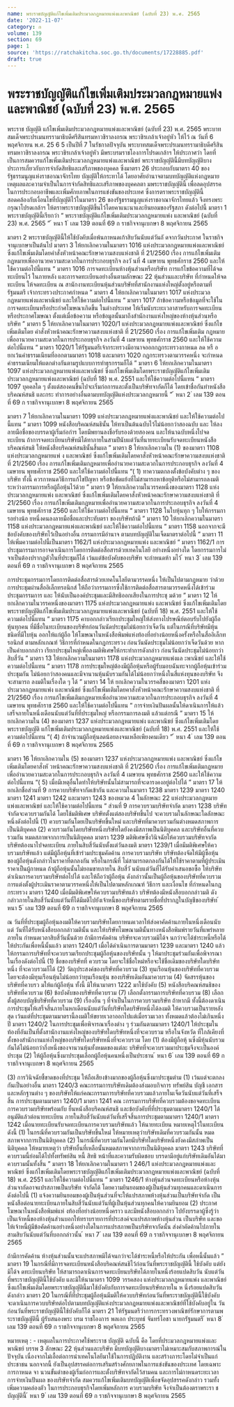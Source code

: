 ```yaml
---
name: พระราชบัญญัติแก้ไขเพิ่มเติมประมวลกฎหมายแพ่งและพาณิชย์ (ฉบับที่ 23) พ.ศ. 2565
date: '2022-11-07'
category: ก
volume: 139
section: 69
page: 1
source: 'https://ratchakitcha.soc.go.th/documents/17228885.pdf'
draft: true
---
```


# พระราชบัญญัติแก้ไขเพิ่มเติมประมวลกฎหมายแพ่งและพาณิชย์ (ฉบับที่ 23) พ.ศ. 2565

พระราช บัญญัติ แก้ไขเพิ่มเติมประมวลกฎหมายแพ่งและพาณิชย์ (ฉบับที่ 23) พ.ศ. 2565 พระบาทสมเด็จพระปรเมนทรรามาธิบดีศรีสินทรมหาวชิราลงกรณ พระวชิรเกล้าเจ้าอยู่หัว ให้ไว้ ณ วันที่ 6 พฤศจิกายน พ.ศ. 25 6 5 เป็นปีที่ 7 ในรัชกาลปัจจุบัน พระบาทสมเด็จพระปรเมนทรรามาธิบดีศรีสินทรมหาวชิราลงกรณ พระวชิรเกล้าเจ้าอยู่หัว มีพระบรมราชโองการโปรดเกล้าฯ ให้ประกาศว่า โดยที่เป็นการสมควรแก้ไขเพิ่มเติมประมวลกฎหมายแพ่งและพาณิชย์ พระราชบัญญัตินี้มีบทบัญญัติบางประการเกี่ยวกับการจำกัดสิทธิและเสรีภาพของบุคคล ซึ่งมาตรา 26 ประกอบกับมาตรา 40 ของรัฐธรรมนูญแห่งราชอาณาจักรไทย บัญญัติให้กระทาได้ โดยอาศัยอำนาจตามบทบัญญัติแห่งกฎหมาย เหตุผลและความจำเป็นในการจำกัดสิทธิและเสรีภาพของบุคคลตา มพระราชบัญญัตินี้ เพื่อลดอุปสรรคในการประกอบอาชีพและเพิ่มศักยภาพในการแข่งขันของประเทศ ซึ่งการตราพระราชบัญญัตินี้ สอดคล้องกับเงื่อนไขที่บัญญัติไว้ในมาตรา 26 ของรัฐธรรมนูญแห่งราชอาณาจักรไทยแล้ว จึงทรงพระกรุณาโปรดเกล้าฯ ให้ตราพระราชบัญญัติขึ้นไว้โดยคาแนะนาและยินยอมของรัฐสภา ดังต่อไปนี้ มาตรา 1 พระราชบัญญัตินี้เรียกว่า “ พระราชบัญญัติแก้ไขเพิ่มเติมประมวลกฎหมายแพ่ง และพาณิชย์ (ฉบับที่ 23) พ.ศ. 2565 ” ้ หนา 1 ่ เลม 139 ตอนที่ 69 ก ราชกิจจานุเบกษา 8 พฤศจิกายน 2565

มาตรา 2 พระราชบัญญัตินี้ให้ใช้บังคับเมื่อพ้นกาหนดเก้าสิบวันนับแต่วันถั ดจากวันประกาศ ในราชกิจจานุเบกษาเป็นต้นไป มาตรา 3 ให้ยกเลิกความในมาตรา 1016 แห่งประมวลกฎหมายแพ่งและพาณิชย์ ซึ่งแก้ไขเพิ่มเติมโดยคำสั่งหัวหน้าคณะรักษาความสงบแห่งชาติ ที่ 21/2560 เรื่อง การแก้ไขเพิ่มเติม กฎหมายเพื่ออานวยความสะดวกในการประกอบธุรกิจ ลงวั นที่ 4 เมษายน พุทธศักราช 2560 และให้ใช้ความต่อไปนี้แทน “ มาตรา 1016 การจดทะเบียนห้างหุ้นส่วนหรือบริษัท การแก้ไขข้อความที่ได้จดทะเบียนไว้ ในภายหลัง และการจดทะเบียนอย่างอื่นตามลักษณะ 22 หุ้นส่วนและบริษัท ที่กำหนดให้จดทะเบียน ให้จดทะเบียน ณ สานักงานทะเบียนหุ้นส่วนบริษัทที่สานักงานแห่งใหญ่ตั้งอยู่หรือตามที่รัฐมนตรี เจ้ากระทรวงประกาศกำหนด ” มาตรา 4 ให้ยกเลิกความในมาตรา 1017 แห่งประมวลกฎหมายแพ่งและพาณิชย์ และให้ใช้ความต่อไปนี้แทน “ มาตรา 1017 ถ้าข้อความหรือข้อมูลที่จะใช้ในการจดทะเบียนหรือประกำศโฆษณาเกิดขึ้น ในต่างประเทศ ให้เริ่มนับระยะเวลาสาหรับการจดทะเบียนหรือประกาศโฆษณา ตั้งแต่เมื่อข้อความ หรือข้อมูลนั้นมาถึงสำนักงานแห่งใหญ่ของห้างหุ้นส่วนหรือบริษัท ” มาตรา 5 ให้ยกเลิกความในมาตรา 1020/1 แห่งประมวลกฎหมายแพ่งและพาณิชย์ ซึ่งแก้ไขเพิ่มเติมโดย คำสั่งหัวหน้าคณะรักษาความสงบแห่งชาติ ที่ 21/2560 เรื่อง การแก้ไขเพิ่มเติม กฎหมายเพื่ออานวยความสะดวกในการประกอบธุรกิจ ลงวันที่ 4 เมษายน พุทธศักราช 2560 และให้ใช้ความต่อไปนี้แทน “ มาตรา 1020/1 ให้รัฐมนตรีเจ้ากระทรวงมีอานาจออกกฎกระทรวงกาหนด ลด หรื อ ยกเว้นค่าธรรมเนียมที่ออกตามมาตรา 1018 และมาตรา 1020 กฎกระทรวงตามวรรคหนึ่ง จะกำหนดค่าธรรมเนียมให้แตกต่างกันตามรูปแบบการทำธุรกรรมก็ได้ ” มาตรา 6 ให้ยกเลิกความในมาตรา 1097 แห่งประมวลกฎหมายแพ่งและพาณิชย์ ซึ่งแก้ไขเพิ่มเติมโดยพระราชบัญญัติแก้ไขเพิ่มเติมประมวลกฎหมายแพ่งและพาณิชย์ (ฉบับที่ 18) พ.ศ. 2551 และให้ใช้ความต่อไปนี้แทน “ มาตรา 1097 บุคคลใด ๆ ตั้งแต่สองคนขึ้นไปจะเริ่มก่อการและตั้งเป็นบริษัทจากัดก็ได้ โดยเข้าชื่อกันทำหนังสือบริคณห์สนธิ และกระ ทำการอย่างอื่นตามบทบัญญัติแห่งประมวลกฎหมายนี้ ” ้ หนา 2 ่ เลม 139 ตอนที่ 69 ก ราชกิจจานุเบกษา 8 พฤศจิกายน 2565

มาตรา 7 ให้ยกเลิกความในมาตรา 1099 แห่งประมวลกฎหมายแพ่งและพาณิชย์ และให้ใช้ความต่อไปนี้แทน “ มาตรา 1099 หนังสือบริคณห์สนธินั้น ให้ทาเป็นต้นฉบับไว้ไม่น้อยกว่าสองฉบับ และ ให้ลงลายมือชื่อของบรรดาผู้เริ่มก่อกำร โดยมีพยานลงชื่อรับรองด้วยสองคน และให้นาฉบับหนึ่งไปจดทะเบียน ถ้าการจดทะเบียนบริษัทมิได้ทาภายในสามปีนับแต่วันที่นายทะเบียนรับจดทะเบียนหนังสือ บริคณห์สนธิ ให้หนังสือบริคณห์สนธินั้นสิ้นผล ” มาตรา 8 ให้ยกเลิกความใน (1) ของมาตรา 1108 แห่งประมวลกฎหมายแพ่ ง และพาณิชย์ ซึ่งแก้ไขเพิ่มเติมโดยคาสั่งหัวหน้าคณะรักษาความสงบแห่งชาติ ที่ 21/2560 เรื่อง การแก้ไขเพิ่มเติมกฎหมายเพื่ออำนวยความสะดวกในการประกอบธุรกิจ ลงวันที่ 4 เมษายน พุทธศักราช 2560 และให้ใช้ความต่อไปนี้แทน “( 1) ทาความตกลงตั้งข้อบังคับต่าง ๆ ของบริษัท ทั้งนี้ ควรกาหนดวิธีการแก้ไขปัญหา หรือข้อขัดแย้งที่ไม่สามารถหาข้อยุติหรือไม่สามารถลงมติระหว่างกรรมการหรือผู้ถือหุ้นไว้ด้วย ” มาตรา 9 ให้ยกเลิกความในวรรคหนึ่งของมาตรา 1128 แห่งประมวลกฎหมายแพ่ง และพาณิชย์ ซึ่งแก้ไขเพิ่มเติมโดยคาสั่งหัวหน้าคณะรักษาความสงบแห่งชาติ ที่ 21/2560 เรื่อง การแก้ไขเพิ่มเติมกฎหมายเพื่ออำนวยความสะดวกในการประกอบธุรกิจ ลงวันที่ 4 เมษายน พุทธศักราช 2560 และให้ใช้ความต่อไปนี้แทน “ มาตรา 1128 ในใบหุ้นทุก ๆ ใบให้กรรมการอย่างน้อ ยหนึ่งคนลงลายมือชื่อและประทับตรา ของบริษัทถ้ามี ” มาตรา 10 ให้ยกเลิกความในมาตรา 1158 แห่งประมวลกฎหมายแพ่งและพาณิชย์ และให้ใช้ความต่อไปนี้แทน “ มาตรา 1158 นอกจากจะมีข้อบังคับของบริษัทไว้เป็นอย่างอื่น กรรมการมีอำนาจ ตามบทบัญญัติในเจ็ดมาตราต่อไปนี้ ” มาตรา 11 ให้เพิ่มความต่อไปนี้เป็นมาตรา 1162/1 แห่งประมวลกฎหมายแพ่ง และพาณิชย์ “ มาตรา 1162/1 การประชุมกรรมการอาจดาเนินการโดยการติดต่อสื่อสารด้วยเทคโนโลยี อย่างหนึ่งอย่างใด โดยกรรมการไม่จาเป็นต้องปรากฏตัวในที่ประชุมก็ได้ เว้นแต่ข้อบังคับของบริษัท จะกำหนดห้า มไว้ ้ หนา 3 ่ เลม 139 ตอนที่ 69 ก ราชกิจจานุเบกษา 8 พฤศจิกายน 2565

การประชุมกรรมการโดยการติดต่อสื่อสารด้วยเทคโนโลยีตามวรรคหนึ่ง ให้เป็นไปตามกฎหมาย ว่าด้วยการประชุมผ่านสื่ออิเล็กทรอนิกส์ ให้ถือว่ากรรมการซึ่งใช้การติดต่อสื่อสารตามวรรคหนึ่งได้เข้าร่วมประชุมกรรมการ และ ให้นับเป็นองค์ประชุมและมีสิทธิออกเสียงในการประชุ มด้วย ” มาตรา 12 ให้ยกเลิกความในวรรคหนึ่งของมาตรา 1175 แห่งประมวลกฎหมายแพ่ง และพาณิชย์ ซึ่งแก้ไขเพิ่มเติมโดยพระราชบัญญัติแก้ไขเพิ่มเติมประมวลกฎหมายแพ่งและพาณิชย์ (ฉบับที่ 18) พ.ศ. 2551 และให้ใช้ความต่อไปนี้แทน “ มาตรา 1175 คาบอกกล่าวเรียกประชุมใหญ่ให้ส่งทางไปรษณีย์ตอบรับไปยังผู้ถือหุ้นทุกคน ที่มีชื่อในทะเบียนของบริษัทก่อนวันนัดประชุมไม่น้อยกว่าเจ็ดวัน แต่ในกรณีที่บริษัทมีหุ้นชนิดที่มีใบหุ้น ออกให้แก่ผู้ถือ ให้โฆษณาในหนังสือพิมพ์แห่งท้องที่อย่างน้อยหนึ่งครั้งหรือในสื่ออิเล็กท รอนิกส์ ตามหลักเกณฑ์ วิธีการที่กำหนดในกฎกระทรวง ก่อนวันนัดประชุมไม่น้อยกว่าเจ็ดวันด้วย หากเป็นคำบอกกล่าว เรียกประชุมใหญ่เพื่อลงมติพิเศษให้กระทำการดังกล่าว ก่อนวันนัดประชุมไม่น้อยกว่าสิบสี่วัน ” มาตรา 13 ให้ยกเลิกความในมาตรา 1178 แห่งประมวลกฎหมายแพ่งแล ะพาณิชย์ และให้ใช้ความต่อไปนี้แทน “ มาตรา 1178 การประชุมใหญ่ต้องมีผู้ถือหุ้นหรือผู้รับมอบฉันทะจากผู้ถือหุ้นเข้าร่วมประชุมกัน ไม่น้อยกว่าสองคนและมีจานวนหุ้นนับรวมกันได้ไม่น้อยกว่าหนึ่งในสี่แห่งทุนของบริษัท จึงจะสามารถ ลงมติในเรื่องใด ๆ ได้ ” มาตรา 14 ให้ ยกเลิกความในวรรคสี่ของมาตรา 1201 แห่งประมวลกฎหมายแพ่ง และพาณิชย์ ซึ่งแก้ไขเพิ่มเติมโดยคาสั่งหัวหน้าคณะรักษาความสงบแห่งชาติ ที่ 21/2560 เรื่อง การแก้ไขเพิ่มเติมกฎหมายเพื่ออำนวยความสะดวกในการประกอบธุรกิจ ลงวันที่ 4 เมษายน พุทธศักราช 2560 และให้ใช้ความต่อไปนี้แทน “ การจ่ายเงินปันผลนั้นให้ดาเนินการให้แล้วเสร็จภายในหนึ่งเดือนนับแต่วันที่ที่ประชุมใหญ่ หรือกรรมการลงมติ แล้วแต่กรณี ” มาตรา 15 ให้ยกเลิกความใน (4) ของมาตรา 1237 แห่งประมวลกฎหมายแพ่ง และพาณิชย์ ซึ่งแก้ไขเพิ่มเติมโดยพระราชบัญญัติ แก้ไขเพิ่มเติมประมวลกฎหมายแพ่งและพาณิชย์ (ฉบับที่ 18) พ.ศ. 2551 และให้ใช้ความต่อไปนี้แทน “( 4) ถ้าจำนวนผู้ถือหุ้นลดน้อยลงจนเหลือเพียงคนเดียว ” ้ หนา 4 ่ เลม 139 ตอนที่ 69 ก ราชกิจจานุเบกษา 8 พฤศจิกายน 2565

มาตรา 16 ให้ยกเลิกความใน (5) ของมาตรา 1237 แห่งประมวลกฎหมายแพ่ง และพาณิชย์ ซึ่งแก้ไขเพิ่มเติมโดยคาสั่งหั วหน้าคณะรักษาความสงบแห่งชาติ ที่ 21/2560 เรื่อง การแก้ไขเพิ่มเติมกฎหมายเพื่ออำนวยความสะดวกในการประกอบธุรกิจ ลงวันที่ 4 เมษายน พุทธศักราช 2560 และให้ใช้ความต่อไปนี้แทน “( 5) เมื่อมีเหตุอื่นใดทำให้บริษัทนั้นไม่สามารถที่จะดารงคงอยู่ต่อไปได้ ” มาตรา 17 ให้ยกเลิกชื่อส่วนที่ 9 การควบบริษัทจากัดเข้ากัน และความในมาตรา 1238 มาตรา 1239 มาตรา 1240 มาตรา 1241 มาตรา 1242 และมาตรา 1243 ของหมวด 4 ในลักษณะ 22 แห่งประมวลกฎหมายแพ่งและพาณิชย์ และให้ใช้ความต่อไปนี้แทน “ ส่วนที่ 9 การควบรวมบริษัทจำกัด มาตรา 1238 บริษัทจำกัดจะควบรวมกันได้ โดยใช้มติพิเศษ บริษัทตั้งแต่สองบริษัทขึ้นไป จะควบรวมในลักษณะใดลักษณะหนึ่งดังต่อไปนี้ (1) ควบรวมกันโดยเป็นบริษัทขึ้นใหม่ และบริษัทที่มาควบรวมกันต่างหมดสภาพการเป็นนิติบุคคล (2) ควบรวมกันโดยบริษัทหนึ่งบริษัทใดยังคงมีสภาพเป็นนิติบุคคล และบริษัทอื่นที่ควบรวมกัน หมดสภาพจากการเป็นนิติบุคคล มาตรา 1239 มติพิเศษซึ่งวินิจฉัยให้ควบรวมบริษัทจากัด บริษัทต้องนาไปจดทะเบียน ภายในสิบสี่วันนับตั้งแต่วันลงมติ มาตรา 1239/1 เมื่อมีมติพิเศษให้คว บรวมบริษัทแล้ว แต่มีผู้ถือหุ้นที่เข้าร่วมประชุมคัดค้าน การควบรวมบริษัท บริษัทต้องจัดให้มีผู้ซื้อหุ้นของผู้ถือหุ้นดังกล่าวในราคาที่ตกลงกัน หรือในกรณีที่ ไม่สามารถตกลงกันได้ให้ใช้ราคาตามที่ผู้ประเมินราคาเป็นผู้กาหนด ถ้าผู้ถือหุ้นนั้นไม่ยอมขายภายใน สิบสี่วั นนับแต่วันที่ได้รับคำเสนอขอซื้อ ให้บริษัทดำเนินการควบรวมบริษัทต่อไปได้ และให้ถือว่าผู้ถือหุ้น ดังกล่าวนั้นเป็นผู้ถือหุ้นของบริษัทที่ควบรวม การแต่งตั้งผู้ประเมินราคาตามวรรคหนึ่งให้เป็นไปตามหลักเกณฑ์ วิธีการ และเงื่อนไข ที่กำหนดในกฎกระทรวง มาตรา 1240 เมื่อมีมติพิเศษให้ควบรวมบริษัทแล้ว บริษัทต้องมีหนังสือบอกกล่าวมติ ดังกล่าวภายในสิบสี่วันนับแต่วันที่ได้มีมติไปยังเจ้าหนี้ของบริษัทตามรายชื่อที่ปรากฏในบัญชีของบริษัท ้ หนา 5 ่ เลม 139 ตอนที่ 69 ก ราชกิจจานุเบกษา 8 พฤศจิกายน 2565

ณ วันที่ที่ประชุมผู้ถือหุ้นลงมติให้ควบรวมบริษัทโดยกาหนดเวลาให้ส่งคาคัดค้านภายในหนึ่งเดือนนับแต่ วันที่ได้รับหนังสือบอกกล่าวมตินั้น และให้บริษัทโฆษณามตินั้นทางหนังสือพิมพ์รายวันที่แพร่หลายภายใน กำหนดเวลาสิบสี่วันนั้นด้วย ถ้ามีการคัดค้าน บริษัทจะควบรวมมิได้จ นกว่าจะได้ชำระหนี้หรือได้ให้ประกันเพื่อหนี้นั้นแล้ว มาตรา 1240/1 เมื่อได้ดำเนินการตามมาตรา 1239 และมาตรา 1240 แล้ว ให้กรรมการบริษัทที่จะควบรวมเรียกประชุมผู้ถือหุ้นของบริษัทนั้น ๆ ให้มาประชุมร่วมกันเพื่อพิจารณา ในเรื่องดังต่อไปนี้ (1) ชื่อของบริษัทที่ ควบรวม โดยจะใช้ชื่อใหม่หรือจะใช้ชื่อเดิมของบริษัทใดบริษัทหนึ่ง ที่จะควบรวมก็ได้ (2) วัตถุประสงค์ของบริษัทที่ควบรวม (3) ทุนเรือนหุ้นของบริษัทที่ควบรวม โดยจะต้องมีทุนเรือนหุ้นไม่น้อยกว่าทุนเรือนหุ้น ของบริษัทเดิมอันมาควบรวม (4) จัดสรรหุ้นของบริษัทที่ควบรว มให้แก่ผู้ถือหุ้น ทั้งนี้ มิให้นามาตรา 1222 มาใช้บังคับ (5) หนังสือบริคณห์สนธิของบริษัทที่ควบรวม (6) ข้อบังคับของบริษัทที่ควบรวม (7) เลือกตั้งกรรมการบริษัทที่ควบรวม (8) เลือกตั้งผู้สอบบัญชีบริษัทที่ควบรวม (9) เรื่องอื่น ๆ ที่จำเป็นในการควบรวมบริษัท ถ้าหากมี ทั้งนี้ต้องดาเนินการประชุมให้เสร็จสิ้นภายในหกเดือนนับแต่วันที่บริษัทใดบริษัทหนึ่งได้ลงมติ ให้ควบรวมเป็นรายหลังสุด เว้นแต่ที่ประชุมตามมาตรานี้ลงมติให้ขยายเวลาออกไปแต่เมื่อรวมเวลา ทั้งหมดแล้วต้องไม่เกินหนึ่งปี มาตรา 1240/2 ในการประชุมเพื่อพิจารณาเรื่องต่าง ๆ ร่วมกันตามมาตรา 1240/1 ให้ประชุมในท้องที่อันเป็นที่ตั้งสานักงานแห่งใหญ่ของบริษัทใดบริษัทหนึ่งที่จะควบรวม หรือในจังหวัด ที่ใกล้เคียงที่ตั้งของสำนักงานแห่งใหญ่ของบริษัทใดบริษัทหนึ่งที่จะควบรวม โดย (1) ต้องมีผู้ถือหุ้ นซึ่งมีหุ้นนับรวมกันได้ไม่น้อยกว่ากึ่งหนึ่งของจานวนหุ้นทั้งหมดของแต่ละ บริษัทที่จะควบรวมมาประชุมจึงจะเป็นองค์ประชุม (2) ให้ผู้ถือหุ้นซึ่งมาประชุมเลือกผู้ถือหุ้นคนหนึ่งเป็นประธาน ้ หนา 6 ่ เลม 139 ตอนที่ 69 ก ราชกิจจานุเบกษา 8 พฤศจิกายน 2565

(3) การวินิจฉัยชี้ขาดของที่ประชุม ให้ถือเสียงข้างมากของผู้ถือหุ้นซึ่งมาประชุมตำม (1) เว้นแต่จะตกลงกันเป็นอย่างอื่น มาตรา 1240/3 คณะกรรมการบริษัทเดิมต้องส่งมอบกิจการ ทรัพย์สิน บัญชี เอกสาร และหลักฐานต่าง ๆ ของบริษัทให้แก่คณะกรรมการบริษัทที่ควบรวมแล้วภายในเจ็ดวันนับแต่วันที่เสร็จสิ้น การประชุมตามมาตรา 1240/1 มาตรา 1241 คณ ะกรรมการบริษัทที่ควบรวมต้องขอจดทะเบียนการควบรวมบริษัทพร้อมกับ ยื่นหนังสือบริคณห์สนธิ และข้อบังคับที่ที่ประชุมตามมาตรา 1240/1 ได้อนุมัติแล้วต่อนายทะเบียน ภายในสิบสี่วันนับแต่วันที่เสร็จสิ้นการประชุมตามมาตรา 1240/1 มาตรา 1242 เมื่อนายทะเบียนรับจดทะเบียนการควบรวมบริษัทแล้ว ให้นายทะเบียน หมายเหตุไว้ในทะเบียน ดังนี้ (1) ในกรณีที่ควบรวมกันเป็นบริษัทขึ้นใหม่ ให้หมายเหตุว่าบริษัทเดิมที่ควบรวมกันนั้น หมดสภาพจากการเป็นนิติบุคคล (2) ในกรณีที่ควบรวมกันโดยมีบริษัทใดบริษัทหนึ่งยังคงมีสภำพเป็นนิติบุคคล ให้หมายเหตุว่า บริษัทอื่นที่เหลือนั้นหมดสภาพจากการเป็นนิติบุคคล มาตรา 1243 บริษัทที่ควบรวมนี้ย่อมได้ไปทั้งทรัพย์สิน หนี้ สิทธิ หน้าที่และความรับผิดชอบ บรรดามีอยู่แก่บริษัทเดิมอันได้มาควบรวมนั้นทั้งสิ้น ” มาตรา 18 ให้ยกเลิกความในมาตรา 1 246/1 แห่งประมวลกฎหมายแพ่งและพาณิชย์ ซึ่งแก้ไขเพิ่มเติมโดยพระราชบัญญัติแก้ไขเพิ่มเติมประมวลกฎหมายแพ่งและพาณิชย์ (ฉบับที่ 18) พ.ศ. 2551 และให้ใช้ความต่อไปนี้แทน “ มาตรา 1246/1 ห้างหุ้นส่วนจดทะเบียนหรือห้างหุ้นส่วนจากัดอาจแปรสภาพเป็นบริษัท จำกัดได้ โดยความยินยอมของผู้เป็นหุ้นส่วนทุกคนและดาเนินการดังต่อไปนี้ (1) แจ้งความยินยอมของผู้เป็นหุ้นส่วนที่จะให้แปรสภาพห้างหุ้นส่วนเป็นบริษัทจำกัด เป็นหนังสือต่อนายทะเบียนภายในสิบสี่วันนับแต่วันที่ผู้เป็นหุ้นส่วนทุกคนให้ความยินยอม (2) ประกาศโฆษณาในหนังสือพิมพ์แห่ งท้องที่อย่างน้อยหนึ่งคราว และมีหนังสือบอกกล่าว ไปยังบรรดาผู้ซึ่งรู้ว่าเป็นเจ้าหนี้ของห้างหุ้นส่วนบอกให้ทราบรายการที่ประสงค์จะแปรสภาพห้างหุ้นส่วน เป็นบริษัท และขอให้เจ้าหนี้ผู้มีข้อคัดค้านอย่างหนึ่งอย่างใดในการแปรสภาพเป็นบริษัทจากัดนั้น ส่งคำคัดค้านไปภายในสามสิบวันนับแต่วันที่บอกกล่าวนั้น ้ หนา 7 ่ เลม 139 ตอนที่ 69 ก ราชกิจจานุเบกษา 8 พฤศจิกายน 2565

ถ้ามีการคัดค้าน ห้างหุ้นส่วนนั้นจะแปรสภาพมิได้จนกว่าจะได้ชำระหนี้หรือให้ประกัน เพื่อหนี้นั้นแล้ว ” มาตรา 19 ในกรณีที่มีการจดทะเบียนหนังสือบริคณห์สนธิไว้ก่อนวันที่พระราชบัญญัตินี้ ใช้บังคับ แต่ยังมิได้จ ดทะเบียนบริษัท ให้สามารถดาเนินการจดทะเบียนบริษัทได้ภายในหนึ่งร้อยแปดสิบวัน นับแต่วันที่พระราชบัญญัตินี้ใช้บังคับ และมิให้นามาตรา 1099 วรรคสอง แห่งประมวลกฎหมายแพ่ง และพาณิชย์ ซึ่งแก้ไขเพิ่มเติมโดยพระราชบัญญัตินี้มาใช้บังคับกับการจดทะเบียนบริษัทภายใน ห นึ่งร้อยแปดสิบวันดังกล่าว มาตรา 20 ในกรณีที่ที่ประชุมผู้ถือหุ้นมีมติให้ควบบริษัทก่อนวันที่พระราชบัญญัตินี้ใช้บังคับ จะดาเนินการควบบริษัทต่อไปตามบทบัญญัติแห่งประมวลกฎหมายแพ่งและพาณิชย์ที่ใช้บังคับอยู่ใน วันก่อนวันที่พระราชบัญญัตินี้ใช้บังคับก็ได้ มาตรา 21 ให้รัฐมนตรีว่าการกระทรวงพาณิชย์รักษาการตามพระราชบัญญัตินี้ ผู้รับสนองพระ บรม ราชโองการ พลเอก ประยุทธ์ จันทร์โอชา นายกรัฐมนตรี ้ หนา 8 ่ เลม 139 ตอนที่ 69 ก ราชกิจจานุเบกษา 8 พฤศจิกายน 2565

หมายเหตุ : - เหตุผลในการประกาศใช้พระราช บัญญัติ ฉบับนี้ คือ โดยที่ประมวลกฎหมายแพ่งและพาณิชย์ บรรพ 3 ลักษณะ 22 หุ้นส่วนและบริษัท มีบทบัญญัติบางมาตราไม่เหมาะสมกับสภาพการณ์ในปัจจุบัน เนื่องจากไม่เอื้อต่อการนำเทคโนโลยีมาใช้ในการปฏิบัติงาน และสร้างภาระโดยไม่จำเป็นแก่ประชาชน นอกจากนี้ ยังเป็นอุปสรรคต่อการเสริมสร้างศักยภาพในการแข่งขันของประเทศ โดยเฉพาะการกาหนด จา นวนขั้นต่าของผู้เริ่มก่อการและตั้งบริษัทจากัดไว้สามคน และการไม่กาหนดระยะเวลาการจ่ายเงินปันผล ของบริษัทจำกัด สมควรแก้ไขเพิ่มเติมบทบัญญัติเพื่อขจัดอุปสรรคดังกล่าว รวมทั้งเพิ่มความคล่องตัว ในการประกอบธุรกิจโดยเพิ่มหลักการ ควบรวมบริษัท จึงจำเป็นต้องตราพระรา ชบัญญัตินี้ ้ หนา 9 ่ เลม 139 ตอนที่ 69 ก ราชกิจจานุเบกษา 8 พฤศจิกายน 2565
